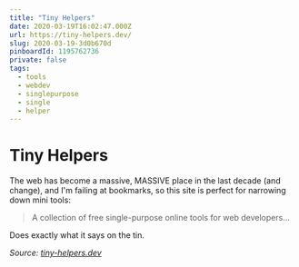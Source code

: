 ```yaml
---
title: "Tiny Helpers"
date: 2020-03-19T16:02:47.000Z
url: https://tiny-helpers.dev/
slug: 2020-03-19-3d0b670d
pinboardId: 1195762736
private: false
tags:
  - tools
  - webdev
  - singlepurpose
  - single
  - helper
---
```


# Tiny Helpers

The web has become a massive, MASSIVE place in the last decade (and change), and I'm failing at bookmarks, so this site is perfect for narrowing down mini tools:

> A collection of free single-purpose online tools for web developers...

Does exactly what it says on the tin.

_Source: [tiny-helpers.dev](https://tiny-helpers.dev/)_
